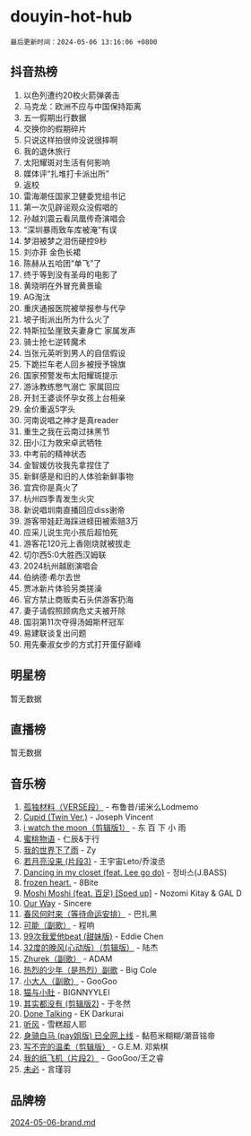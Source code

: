 # douyin-hot-hub

`最后更新时间：2024-05-06 13:16:06 +0800`

## 抖音热榜

1. 以色列遭约20枚火箭弹袭击
1. 马克龙：欧洲不应与中国保持距离
1. 五一假期出行数据
1. 交换你的假期碎片
1. 只说这样拍很帅没说很摔啊
1. 我的退休旅行
1. 太阳耀斑对生活有何影响
1. 媒体评“扎堆打卡派出所”
1. 返校
1. 雷海潮任国家卫健委党组书记
1. 第一次见辟谣观众没假唱的
1. 孙越刘震云看凤凰传奇演唱会
1. “深圳暴雨致车库被淹”有误
1. 梦泪被梦之泪伤硬控9秒
1. 刘亦菲 金色长裙
1. 陈赫从五哈团“单飞”了
1. 终于等到没有圣母的电影了
1. 黄晓明在外冒充黄景瑜
1. AG淘汰
1. 重庆通报医院被举报参与代孕
1. 坡子街派出所为什么火了
1. 特斯拉坠崖致夫妻身亡 家属发声
1. 骑士抢七逆转魔术
1. 当张元英听到男人的自信假设
1. 下跪拦车老人回乡被授予锦旗
1. 国家预警发布太阳耀斑提示
1. 游泳教练憋气溺亡 家属回应
1. 开封王婆谈怀孕女孩上台相亲
1. 金价重返5字头
1. 河南说唱之神才是真reader
1. 重生之我在云南过抹黑节
1. 田小江为救宋卓武牺牲
1. 中考前的精神状态
1. 金智媛仿妆我先拿捏住了
1. 新鲜感是和旧的人体验新鲜事物
1. 宜宾你是真火了
1. 杭州四季青发生火灾
1. 新说唱圳南直播回应diss谢帝
1. 游客带娃赶海踩进蛏田被索赔3万
1. 应采儿说生完小孩后超怕死
1. 游客花120元上香刚烧就被拔走
1. 切尔西5:0大胜西汉姆联
1. 2024杭州越剧演唱会
1. 伯纳德·希尔去世
1. 贾冰新片体验另类搓澡
1. 官方禁止商贩卖石头供游客扔海
1. 妻子请假照顾病危丈夫被开除
1. 国羽第11次夺得汤姆斯杯冠军
1. 易建联谈复出问题
1. 用先秦淑女步的方式打开蛋仔巅峰

## 明星榜

暂无数据

## 直播榜

暂无数据

## 音乐榜

1. [孤独材料（VERSE段）](https://sf5-hl-cdn-tos.douyinstatic.com/obj/tos-cn-ve-2774/ocX7glDNHYlwFeYrGQfBZoThtvPWy8tCCEBGKQ) - 布鲁昔/诺米么Lodmemo
1. [Cupid (Twin Ver.)](https://sf5-hl-cdn-tos.douyinstatic.com/obj/tos-cn-ve-2774/o01I1anTQDCDTTbqbaFAYtqeAfXn6mr7uJyzgf) - Joseph Vincent
1. [i watch the moon（剪辑版1）](https://sf3-cdn-tos.douyinstatic.com/obj/tos-cn-ve-2774/o0I9mSChzHZANMJIEBfkCQzzg6N5WAcVtqft9P) - 东 百 下 小 雨
1. [蜜桃物语](https://sf5-hl-cdn-tos.douyinstatic.com/obj/tos-cn-ve-2774/oIhOSCZtIACtYU4XQkngiW9kCBfVD1Fz9IYeqL) - 仁辰&于行
1. [我的世界下了雨](https://sf3-cdn-tos.douyinstatic.com/obj/tos-cn-ve-2774/o85sBiwXIByH9bWIMAEEOoiQ1o1m9Afn15BspE) - Zy
1. [若月亮没来 (片段3)](https://sf5-hl-cdn-tos.douyinstatic.com/obj/tos-cn-ve-2774/okfyEUsGW1B1ovJi5JiN9IjvAT2lMwA054GoEB) - 王宇宙Leto/乔浚丞
1. [Dancing in my closet (feat. Lee go do)](https://sf5-hl-cdn-tos.douyinstatic.com/obj/tos-cn-ve-2774/osfHUeIdgm21A3iFeFyP2GsmO0K47FfAWUATwT) - 정바스(J.BASS)
1. [frozen heart.](https://sf5-hl-cdn-tos.douyinstatic.com/obj/tos-cn-ve-2774/oIIWJfyjIACZA9zQMtnJ6hQQhFC4vhCupoRBsO) - 8Bite
1. [Moshi Moshi (feat. 百足) [Sped up]](https://sf3-cdn-tos.douyinstatic.com/obj/tos-cn-ve-2774/ocCPFQcXJLeroaIdQLIGAoeeYM3OAUYGDguHXz) - Nozomi Kitay & GAL D
1. [Our Way](https://sf6-cdn-tos.douyinstatic.com/obj/tos-cn-ve-2774/o8tPEkQgQNCe0DPeFwZzYrbqLlnzBBrYidWkEZ) - Sincere
1. [春风何时来（等待命运安排）](https://sf3-cdn-tos.douyinstatic.com/obj/tos-cn-ve-2774/oICBNbD3gelMfB4WgiD1KI2jQtXZE2FgHLwtsl) - 巴扎黑
1. [可能（副歌）](https://sf5-hl-cdn-tos.douyinstatic.com/obj/tos-cn-ve-2774/cde1731888894259b333569393c2fb51) - 程响
1. [99次我爱他beat (甜妹版)](https://sf3-cdn-tos.douyinstatic.com/obj/tos-cn-ve-2774/ocBPCLaDWFQr2tJdQmEDjGfSYIjegYYPBQZykZ) - Eddie Chen
1. [32度的晚风(心动版）（剪辑版）](https://sf3-cdn-tos.douyinstatic.com/obj/tos-cn-ve-2774/owNyabsyWdzUulxhoJfK8IBXgp0UMQAHpvGh2B) - 陆杰
1. [Zhurek（副歌）](https://sf3-cdn-tos.douyinstatic.com/obj/tos-cn-ve-2774/ooQm8FBZQDlf0btEYgVpCcSCQfrdJGBEKZYBGS) - ADAM
1. [热烈的少年（是热烈）副歌](https://sf5-hl-cdn-tos.douyinstatic.com/obj/tos-cn-ve-2774/owVNI0CLDAUMtSz6TEYvfFBFL4UDFFhLfgK8fa) - Big Cole
1. [小大人（副歌）](https://sf3-cdn-tos.douyinstatic.com/obj/tos-cn-ve-2774/oIhaDwehWhLFsVIG7QIICLLazDNGJAGg5geeb4) - GooGoo
1. [猫与小肚](https://sf3-cdn-tos.douyinstatic.com/obj/tos-cn-ve-2774/osZeoClMECgK8DYl6VebABgbchEtPYQjZEnRtd) - BIGNNYYLEI
1. [其实都没有 (剪辑版2)](https://sf3-cdn-tos.douyinstatic.com/obj/tos-cn-ve-2774/oEBNQenHZtBhxYjGgUDQk0BCHTigQafgFlbQ7k) - 于冬然
1. [Done Talking](https://sf3-cdn-tos.douyinstatic.com/obj/tos-cn-ve-2774/oMOfI3D7oEUCfK4mzCKirWfAJA1DAB2o0lePHB) - EK Darkurai
1. [听风](https://sf5-hl-cdn-tos.douyinstatic.com/obj/tos-cn-ve-2774/oAPa3yDDDIZygYzQdBemCAIngcCeEARgbQDtJC) - 雪糕超人耶
1. [身骑白马 (pay姐版) 已全网上线](https://sf5-hl-cdn-tos.douyinstatic.com/obj/tos-cn-ve-2774/oQLO5ZgLsFkaDhdIIveF2zUCgfweY0gWaH4AQG) - 黏苞米糊糊/潮音铭帝
1. [写不完的温柔（剪辑版）](https://sf5-hl-cdn-tos.douyinstatic.com/obj/tos-cn-ve-2774/oYBzzZQJ233GfwkemJJffAIWgeIYrjZfWhHTcG) - G.E.M. 邓紫棋
1. [我的纸飞机（片段2）](https://sf6-cdn-tos.douyinstatic.com/obj/tos-cn-ve-2774/oM2ZrKcg2CD5AeRB2gkeXOFB1IxAGJdZPazYHf) - GooGoo/王之睿
1. [未必](https://sf3-cdn-tos.douyinstatic.com/obj/tos-cn-ve-2774/ogntQMFnKQDZUgTCYuJgfLEtleYZZFxBQqhhFB) - 言瑾羽

## 品牌榜

[2024-05-06-brand.md](2024-05-06-brand.md)
